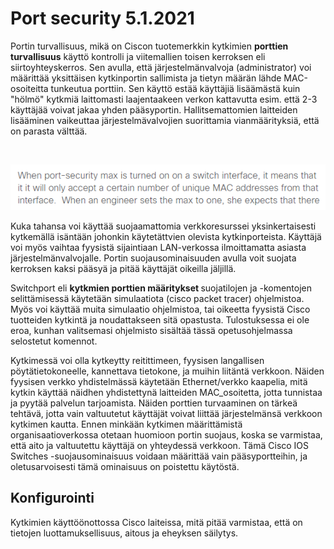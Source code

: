 <h1>Port security 5.1.2021</h1>

Portin turvallisuus, mikä on Ciscon tuotemerkkin kytkimien <b>porttien turvallisuus</b> käyttö kontrolli ja viitemallien toisen kerroksen eli siirtoyhteyskerros.
Sen avulla, että järjestelmänvalvoja (administrator) voi määrittää yksittäisen kytkinportin sallimista ja tietyn määrän lähde MAC-osoiteitta tunkeutua porttiin.
Sen käyttö estää käyttäjiä lisäämästä kuin "hölmö" kytkmiä laittomasti laajentaakeen verkon kattavutta esim. että 2-3 käyttäjää voivat jakaa yhden pääsyportin.
Hallitsemattomien laitteiden lisääminen vaikeuttaa järjestelmävalvojien suorittamia vianmäärityksiä, että on parasta välttää.

<br>

![Alt text](images/Cisco-portSecurity.PNG?raw=true "None")

Kuka tahansa voi käyttää suojaamattomia verkkoresurssei yksinkertaisesti kytkemällä isäntään johonkin käytetättvien olevista kytkinporteista. Käyttäjä voi myös vaihtaa fyysistä sijaintiaan LAN-verkossa ilmoittamatta asiasta järjestelmänvalvojalle. Portin suojausominaisuuden avulla voit suojata kerroksen kaksi pääsyä ja pitää käyttäjät oikeilla jäljillä.

Switchport eli <b> kytkmien porttien määritykset </b> suojatilojen ja -komentojen selittämisessä käytetään simulaatiota (cisco packet tracer) ohjelmistoa. Myös voi käyttää muita simulaatio ohjelmistoa, tai oikeetta fyysistä Cisco tuotteiden kytkintä ja noudattakseen sitä opastusta. Tulostuksessa ei ole eroa, kunhan valitsemasi ohjelmisto sisältää tässä opetusohjelmassa selostetut komennot.

Kytkimessä voi olla kytkeytty reitittimeen, fyysisen langallisen pöytätietokoneelle, kannettava tietokone, ja muihin liitäntä verkkoon. Näiden fyysisen verkko yhdistelmässä käytetään Ethernet/verkko kaapelia, mitä kytkin käyttää näidhen yhdistettynä laitteiden MAC_osoitetta, jotta tunnistaa ja pyytää palvelun tarjoamista. Näiden porttien turvaaminen on tärkeä tehtävä, jotta vain valtuutetut käyttäjät voivat liittää järjestelmänsä verkkoon kytkimen kautta. Ennen minkään kytkimen määrittämistä organisaatioverkossa otetaan huomioon portin suojaus, koska se varmistaa, että aito ja valtuutettu käyttäjä on yhteydessä verkkoon. Tämä Cisco IOS Switches -suojausominaisuus voidaan määrittää vain pääsyportteihin, ja oletusarvoisesti tämä ominaisuus on poistettu käytöstä. 

<h2>Konfigurointi </h2>

Kytkimien käyttöönottossa Cisco laiteissa, mitä pitää varmistaa, että on tietojen luottamuksellisuus, aitous ja eheyksen säilytys.
